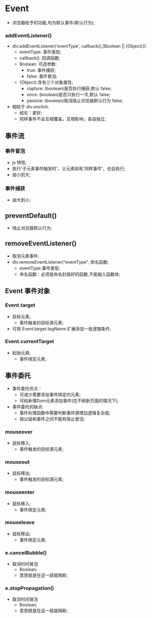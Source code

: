 #  Event

- 浏览器给予的功能,均为默认事件(默认行为);

### addEventListener()

- div.addEventListener('eventType', callback(),[Boolean || {Object}]):
  - eventType: 事件类型;
  - callback(): 回调函数;
  - Boolean: 可选参数:
    - true: 事件捕获;
    - false: 事件冒泡;
  - {Object}:含有三个对象属性;
    - capture: (boolean)是否执行捕获,默认 false;
    - once: (boolean)是否只执行一次,默认 false;
    - passive: (boolean)取消阻止浏览器默认行为 false;
- 相较于 div.onclick:
  - 结论：更好;
  - 同样事件不会互相覆盖，互相影响，各自独立;

## 事件流

### 事件冒泡

- js 特性;
- 执行'子元素事件触发时'，父元素如有'同样事件'，也会执行;
- 由小到大;

### 事件捕获

- 由大到小;

## preventDefault()

- 阻止浏览器默认行为;

## removeEventListener()

- 取消元素事件;
- div.removeEventListener("eventType", 命名函数;
  - eventType:事件类型;
  - 命名函数：必须是命名封装好的函数,不能输入函数体;

## Event 事件对象

### Event.target

- 目标元素;
  - 事件触发的目标源元素;
- 可用 Event.target.tagName 扩展添加一些逻辑条件;

### Event.currentTarget

- 起始元素;
  - 事件绑定元素;

## 事件委托

- 事件委托优点：
  - 可减少需要添加事件绑定的元素;
  - 可给新增Dom元素添加事件(在不刷新页面的情况下);
- 事件委托的缺点:
  - 事件处理函数中需要判断事件源增加逻辑复杂度;
  - 祖父级和事件之间不能有阻止冒泡;

### mouseover

- 鼠标移入;
  - 事件触发的目标源元素;

### mouseout

- 鼠标移出;
  - 事件触发的目标源元素;

### mouseenter

- 鼠标移入;
  - 事件绑定元素;

### mouseleave

- 鼠标移出;
  - 事件绑定元素;

### e.cancelBubble()

- 取消时间冒泡
  - Boolean;
  - 意思就是在这一层就隔断;

### e.stopPropagation()

- 取消时间冒泡
  - Boolean;
  - 意思就是在这一层就隔断;